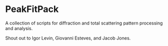 # PeakFitPack

A collection of scripts for diffraction and total scattering pattern processing and analysis.

Shout out to Igor Levin, ‪Giovanni Esteves, and Jacob Jones.
